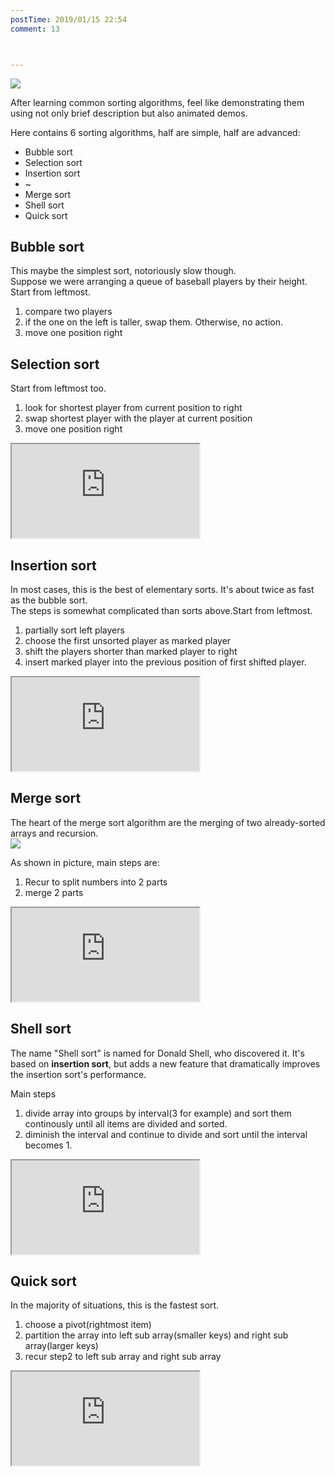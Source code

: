 ```yaml
---
postTime: 2019/01/15 22:54
comment: 13



---
```



![](https://terry-su.github.io/BlogCDN/images/simpson-evolution.jpg)    

After learning common sorting algorithms, feel like demonstrating them using not only brief description but also animated demos.

Here contains 6 sorting algorithms, half are simple, half are advanced:
* Bubble sort
* Selection sort
* Insertion sort
* ~
* Merge sort
* Shell sort
* Quick sort



## Bubble sort
This maybe the simplest sort, notoriously slow though.  
Suppose we were arranging a queue of baseball players by their height. 
Start from leftmost.
1. compare two players 
2. if the one on the left is taller, swap them. Otherwise, no action.
3. move one position right

<div>

</div>


## Selection sort
Start from leftmost too.
1. look for shortest player from current position to right
2. swap shortest player with the player at current position
2. move one position right

<iframe src="https://terry-su.github.io/BlogCDN/iframes/algorithm/selection-sort/index.html?mode=result" ></iframe>



## Insertion sort
In most cases, this is the best of elementary sorts. It's about twice as fast as the bubble sort.  
The steps is somewhat complicated than sorts above.Start from leftmost.
1. partially sort left players
2. choose the first unsorted player as marked player
3. shift the players shorter than marked player to right
4. insert marked player into the previous  position of first shifted player.

<iframe src="https://terry-su.github.io/BlogCDN/iframes/algorithm/insertion-sort/index.html?mode=result" ></iframe>




## Merge sort
The heart of the merge sort algorithm are the merging of two already-sorted arrays and recursion.  
![](https://upload.wikimedia.org/wikipedia/commons/thumb/e/e6/Merge_sort_algorithm_diagram.svg/800px-Merge_sort_algorithm_diagram.svg.png)

As shown in picture, main steps are:
1. Recur to split numbers into 2 parts
2. merge 2 parts

<iframe src="https://terry-su.github.io/BlogCDN/iframes/algorithm/merge-sort/index.html?mode=result" ></iframe>



## Shell sort
The name "Shell sort" is named for Donald Shell, who discovered it. It's based on **insertion sort**, but adds a new feature that dramatically improves the insertion sort's performance.  

Main steps
1. divide array into groups by interval(3 for example) and sort them continously until all items are divided and sorted.
2. diminish the interval and continue to divide and sort until the interval becomes 1.

<iframe src="https://terry-su.github.io/BlogCDN/iframes/algorithm/shell-sort/index.html?mode=result" ></iframe>




## Quick sort
In the majority of situations, this is the fastest sort.

1. choose a pivot(rightmost item)
2. partition the array into left sub array(smaller keys) and right sub array(larger keys)
3. recur step2 to left sub array and right sub array

<iframe src="https://terry-su.github.io/BlogCDN/iframes/algorithm/quick-sort/index.html?mode=result" ></iframe>